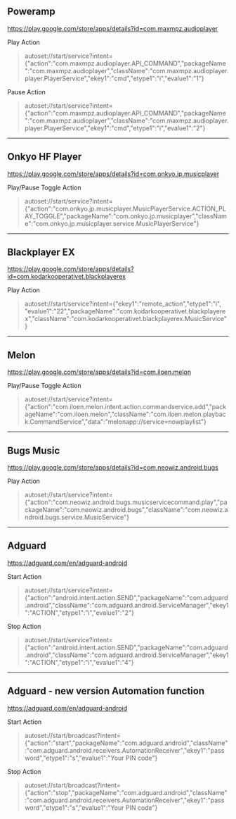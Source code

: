 Poweramp
-------------
https://play.google.com/store/apps/details?id=com.maxmpz.audioplayer

Play Action

>autoset://start/service?intent={"action":"com.maxmpz.audioplayer.API_COMMAND","packageName":"com.maxmpz.audioplayer","className":"com.maxmpz.audioplayer.player.PlayerService","ekey1":"cmd","etype1":"i","evalue1":"1"}

Pause Action

>autoset://start/service?intent={"action":"com.maxmpz.audioplayer.API_COMMAND","packageName":"com.maxmpz.audioplayer","className":"com.maxmpz.audioplayer.player.PlayerService","ekey1":"cmd","etype1":"i","evalue1":"2"}

----------

Onkyo HF Player
-------------
https://play.google.com/store/apps/details?id=com.onkyo.jp.musicplayer

Play/Pause Toggle Action

>autoset://start/service?intent={"action":"com.onkyo.jp.musicplayer.MusicPlayerService.ACTION_PLAY_TOGGLE","packageName":"com.onkyo.jp.musicplayer","className":"com.onkyo.jp.musicplayer.service.MusicPlayerService"}


----------

Blackplayer EX
-------------
https://play.google.com/store/apps/details?id=com.kodarkooperativet.blackplayerex

Play Action

>autoset://start/service?intent={"ekey1":"remote_action","etype1":"i", "evalue1":"22","packageName":"com.kodarkooperativet.blackplayerex","className":"com.kodarkooperativet.blackplayerex.MusicService"}

----------

Melon
-------------
https://play.google.com/store/apps/details?id=com.iloen.melon

Play/Pause Toggle Action

>autoset://start/service?intent={"action":"com.iloen.melon.intent.action.commandservice.add","packageName":"com.iloen.melon","className":"com.iloen.melon.playback.CommandService","data":"melonapp://service=nowplaylist"}

----------

Bugs Music
-------------
https://play.google.com/store/apps/details?id=com.neowiz.android.bugs

Play Action

>autoset://start/service?intent={"action":"com.neowiz.android.bugs.musicservicecommand.play","packageName":"com.neowiz.android.bugs","className":"com.neowiz.android.bugs.service.MusicService"}

----------

Adguard
-------------
https://adguard.com/en/adguard-android

Start Action

>autoset://start/service?intent={"action":"android.intent.action.SEND","packageName":"com.adguard.android","className":"com.adguard.android.ServiceManager","ekey1":"ACTION","etype1":"i","evalue1":"2"}

Stop Action

>autoset://start/service?intent={"action":"android.intent.action.SEND","packageName":"com.adguard.android","className":"com.adguard.android.ServiceManager","ekey1":"ACTION","etype1":"i","evalue1":"4"}


----------

Adguard - new version Automation function
-------------
https://adguard.com/en/adguard-android

Start Action

>autoset://start/broadcast?intent={"action":"start","packageName":"com.adguard.android","className":"com.adguard.android.receivers.AutomationReceiver","ekey1":"password","etype1":"s","evalue1":"Your PIN code"}

Stop Action

>autoset://start/broadcast?intent={"action":"stop","packageName":"com.adguard.android","className":"com.adguard.android.receivers.AutomationReceiver","ekey1":"password","etype1":"s","evalue1":"Your PIN code"}

